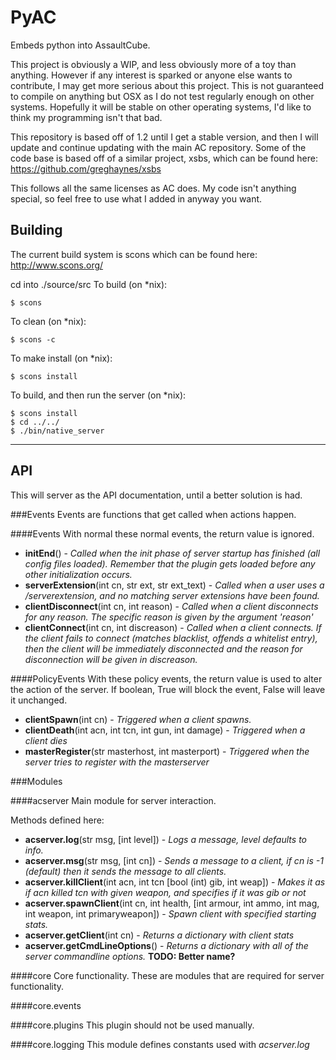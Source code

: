 PyAC
====

Embeds python into AssaultCube.


  This project is obviously a WIP, and less obviously more of a toy than
anything. However if any interest is sparked or anyone else wants to
contribute, I may get more serious about this project. This is not
guaranteed to compile on anything but OSX as I do not test regularly enough on other systems. Hopefully it will be stable on other operating systems, I'd like to think my programming isn't that bad.

  This repository is based off of 1.2 until I get a stable version, and then I will update and continue updating with the main AC repository. Some of the code base is based off of a similar project, xsbs, which can be found here: https://github.com/greghaynes/xsbs

  This follows all the same licenses as AC does. My code isn't anything
special, so feel free to use what I added in anyway you want.


Building
--------

The current build system is scons which can be found here: http://www.scons.org/

cd into ./source/src
To build (on *nix):

	$ scons

To clean (on *nix):

	$ scons -c

To make install (on *nix):

	$ scons install

To build, and then run the server (on *nix):

	$ scons install
	$ cd ../../
	$ ./bin/native_server


---
API
---

This will server as the API documentation, until a better solution is had.

###Events
Events are functions that get called when actions happen.

####Events
With normal these normal events, the return value is ignored.

* **initEnd**() - *Called when the init phase of server startup has finished (all config files loaded). Remember that the plugin gets loaded before any other initialization occurs.*
* **serverExtension**(int cn, str ext, str ext_text) - *Called when a user uses a /serverextension, and no matching server extensions have been found.*
* **clientDisconnect**(int cn, int reason) - *Called when a client disconnects for any reason. The specific reason is given by the argument 'reason'*
* **clientConnect**(int cn, int discreason) - *Called when a client connects. If the client fails to connect (matches blacklist, offends a whitelist entry), then the client will be immediately disconnected and the reason for disconnection will be given in discreason.*

####PolicyEvents
With these policy events, the return value is used to alter the action of the server. If boolean, True will block the event, False will leave it unchanged.

* **clientSpawn**(int cn) - *Triggered when a client spawns.*
* **clientDeath**(int acn, int tcn, int gun, int damage) - *Triggered when a client dies*
* **masterRegister**(str masterhost, int masterport) - *Triggered when the server tries to register with the masterserver*

###Modules

####acserver
Main module for server interaction.

Methods defined here:

* **acserver.log**(str msg, [int level]) - *Logs a message, level defaults to info.*
* **acserver.msg**(str msg, [int cn]) - *Sends a message to a client, if cn is -1 (default) then it sends the message to all clients.*
* **acserver.killClient**(int acn, int tcn [bool (int) gib, int weap]) - *Makes it as if acn killed tcn with given weapon, and specifies if it was gib or not*
* **acserver.spawnClient**(int cn, int health, [int armour, int ammo, int mag, int weapon, int primaryweapon]) - *Spawn client with specified starting stats.*
* **acserver.getClient**(int cn) - *Returns a dictionary with client stats*
* **acserver.getCmdLineOptions**() - *Returns a dictionary with all of the server commandline options.* **TODO: Better name?**

####core
Core functionality. These are modules that are required for server functionality.

####core.events

####core.plugins
This plugin should not be used manually.

####core.logging
This module defines constants used with *acserver.log*